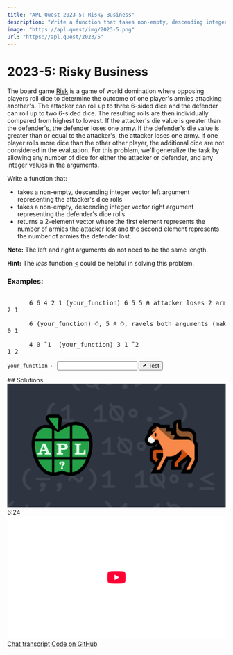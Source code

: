 ```yaml
---
title: "APL Quest 2023-5: Risky Business"
description: "Write a function that takes non-empty, descending integer vectors representing the attacker's and defender's dice rolls and returns a 2-element vector where the first element represents the number of armies the attacker lost and the second element represents the number of armies the defender lost."
image: "https://apl.quest/img/2023-5.png"
url: "https://apl.quest/2023/5"
---
```


# <span class=s>2023-</span>5: Risky Business
<!-- Write a function that takes non-empty, descending integer vectors representing the attacker's and defender's dice rolls and returns a 2-element vector where the first element represents the number of armies the attacker lost and the second element represents the number of armies the defender lost. -->
<p>The board game <a href="https://en.wikipedia.org/wiki/Risk_(game)">Risk</a> is a game of world domination where opposing players roll dice to determine the outcome of one player's armies attacking another's. The attacker can roll up to three 6-sided dice and the defender can roll up to two 6-sided dice. The resulting rolls are then individually compared from highest to lowest. If the attacker's die value is greater than the defender's, the defender loses one army. If the defender's die value is greater than or equal to the attacker's, the attacker loses one army. If one player rolls more dice than the other other player, the additional dice are not considered in the evaluation. For this problem, we'll generalize the task by allowing any number of dice for either the attacker or defender, and any integer values in the arguments.</p>
<p>Write a function that:</p>
<ul>
<li>takes a non-empty, descending integer vector left argument representing the attacker's dice rolls</li>
<li>takes a non-empty, descending integer vector right argument representing the defender's dice rolls</li>
<li>returns a 2-element vector where the first element represents the number of armies the attacker lost and the second element represents the number of armies the defender lost.</li>
</ul>
<p><strong>Note:</strong> The left and right arguments do not need to be the same length.</p>
<p><i class="fas fa-lightbulb-on"></i> <strong>Hint:</strong> The <em>less</em> function <a href="https://help.dyalog.com/latest/#Language/Primitive%20Functions/Less.htm" class="APL" target="_blank">&lt;</a> could be helpful in solving this problem.</p>

### Examples:
<pre class="APL">      
      6 6 4 2 1 (your_function) 6 5 5 ⍝ attacker loses 2 armies, defender loses 1 army
2 1 

      6 (your_function) ⍥, 5 ⍝ ⍥, ravels both arguments (making them vectors) before passing them to your function
0 1

      4 0 ¯1  (your_function) 3 1 ¯2
1 2
</pre>
<div class="pdiv">
  <code onclick="p_Input.focus()">your_function ← </code><input id="p_Input" autocomplete="off" spellcheck="false" oninput="this.parentElement.querySelector`button`.disabled=false;localStorage.setItem(window.location.pathname,this.value)" onkeypress="subm(event)">
  <button onclick="alert$.next`Testing…`;submitSolution`p`" class="md-button md-button--primary">&#x2714; Test</button>
</div>
<p id="p_Output"></p>
## Solutions
<div onclick="play(this)" title="Video on YouTube" class="yt">
<img alt="Video Thumbnail" src="../../img/2023-5.png">
<time>6:24</time>
<img alt="YouTube" src="../../img/yt-big.png">
</div>
<a href="https://chat.stackexchange.com/transcript/52405?m=65101517#65101517" target="_blank" class="md-button md-button--primary">Chat transcript</a>
<a href="https://github.com/abrudz/apl_quest/tree/main/2023/5.apl" target="_blank" class="md-button md-button--primary right">Code on GitHub</a>

<script>
    testCases={"a":[["6 6 4 2 1","6 5 5"],["6 6 4","6 5 5 2 1"],[",6",",5"],["4 0 ¯1","3 1 ¯2"]],"b":[["10⍴6","10⍴6"],[",6","(5+?5)⍴6"],["(5+?5)⍴6",",6"],[",6",",6"]],"f":"{⍺((⍺⌊⍥≢⍵){⍺⍺(-,⊢)⍺ (+/>⍥(⍺⍺∘↑)) ⍵})⍵}⍥((⊂⍒)⌷⊢)⍥,"}
    p_Input.value=localStorage.getItem(window.location.pathname)
    play=e=>e.outerHTML=`<iframe src="https://www.youtube.com/embed/CvgRR1Ai94Q?list=PLYKQVqyrAEj9wDIUyLDGtDAFTKY38BUMN&autoplay=1" title="<span class=s>2023-</span>5: Risky Business (APL Quest 2023-5)" frameborder="0" allow="accelerometer; autoplay; clipboard-write; encrypted-media; gyroscope; picture-in-picture; web-share" referrerpolicy="strict-origin-when-cross-origin" allowfullscreen></iframe>`
</script>
